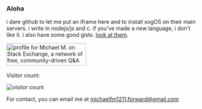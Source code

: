 ### Aloha

i dare github to let me put an iframe here and to install xogOS on their main
servers. i write in nodejs/js and c. if you've made a new language, i
don't like it. i also have some good gists. [look at them](https://gist.github.com/michaelfm1211).

<a href="https://stackexchange.com/users/18365332/michael-m"><img src="https://stackexchange.com/users/flair/18365332.png?theme=dark" width="208" height="58" alt="profile for Michael M. on Stack Exchange, a network of free, community-driven Q&amp;A sites" title="profile for Michael M. on Stack Exchange, a network of free, community-driven Q&amp;A sites" /></a>
<br>
<br>
Visitor count:

![visitor count](https://profile-counter.glitch.me/michaelfm1211/count.svg)

For contact, you can email me at [michaelfm1211.forward@gmail.com](mailto:michaelfm1211.forward@gmail.com)
